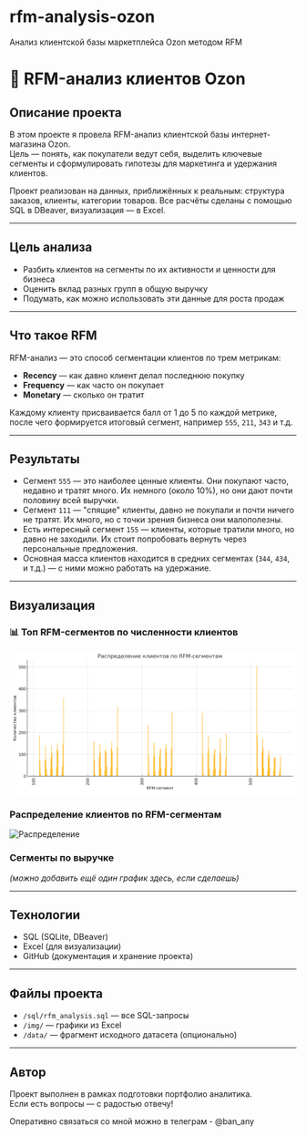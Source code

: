 # rfm-analysis-ozon
Анализ клиентской базы маркетплейса Ozon методом RFM
# 🛒 RFM-анализ клиентов Ozon

## Описание проекта

В этом проекте я провела RFM-анализ клиентской базы интернет-магазина Ozon.  
Цель — понять, как покупатели ведут себя, выделить ключевые сегменты и сформулировать гипотезы для маркетинга и удержания клиентов.

Проект реализован на данных, приближённых к реальным: структура заказов, клиенты, категории товаров. Все расчёты сделаны с помощью SQL в DBeaver, визуализация — в Excel.

---

## Цель анализа

- Разбить клиентов на сегменты по их активности и ценности для бизнеса
- Оценить вклад разных групп в общую выручку
- Подумать, как можно использовать эти данные для роста продаж

---

## Что такое RFM

RFM-анализ — это способ сегментации клиентов по трем метрикам:
- **Recency** — как давно клиент делал последнюю покупку
- **Frequency** — как часто он покупает
- **Monetary** — сколько он тратит

Каждому клиенту присваивается балл от 1 до 5 по каждой метрике, после чего формируется итоговый сегмент, например `555`, `211`, `343` и т.д.

---

## Результаты

- Сегмент `555` — это наиболее ценные клиенты. Они покупают часто, недавно и тратят много. Их немного (около 10%), но они дают почти половину всей выручки.
- Сегмент `111` — "спящие" клиенты, давно не покупали и почти ничего не тратят. Их много, но с точки зрения бизнеса они малополезны.
- Есть интересный сегмент `155` — клиенты, которые тратили много, но давно не заходили. Их стоит попробовать вернуть через персональные предложения.
- Основная масса клиентов находится в средних сегментах (`344`, `434`, и т.д.) — с ними можно работать на удержание.

---

## Визуализация

### 📊 Топ RFM-сегментов по численности клиентов
![rfm_top_segments](img/rfm_segments_chart.png)


### Распределение клиентов по RFM-сегментам
![Распределение](img/rfm_segments.png)

### Сегменты по выручке
_(можно добавить ещё один график здесь, если сделаешь)_

---

## Технологии

- SQL (SQLite, DBeaver)
- Excel (для визуализации)
- GitHub (документация и хранение проекта)

---

## Файлы проекта

- `/sql/rfm_analysis.sql` — все SQL-запросы
- `/img/` — графики из Excel
- `/data/` — фрагмент исходного датасета (опционально)

---

## Автор

Проект выполнен в рамках подготовки портфолио аналитика.  
Если есть вопросы — с радостью отвечу!

Оперативно связаться со мной можно в телеграм - @ban_any

